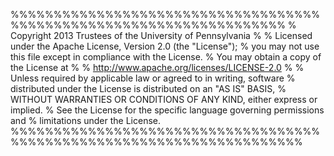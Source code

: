   %%%%%%%%%%%%%%%%%%%%%%%%%%%%%%%%%%%%%%%%%%%%%%%%%%%%%%%%%%%%%%%%%%%%
  % Copyright 2013 Trustees of the University of Pennsylvania
  % 
  % Licensed under the Apache License, Version 2.0 (the "License");
  % you may not use this file except in compliance with the License.
  % You may obtain a copy of the License at
  % 
  % http://www.apache.org/licenses/LICENSE-2.0
  % 
  % Unless required by applicable law or agreed to in writing, software
  % distributed under the License is distributed on an "AS IS" BASIS,
  % WITHOUT WARRANTIES OR CONDITIONS OF ANY KIND, either express or implied.
  % See the License for the specific language governing permissions and
  % limitations under the License.
  %%%%%%%%%%%%%%%%%%%%%%%%%%%%%%%%%%%%%%%%%%%%%%%%%%%%%%%%%%%%%%%%%%%%%%
